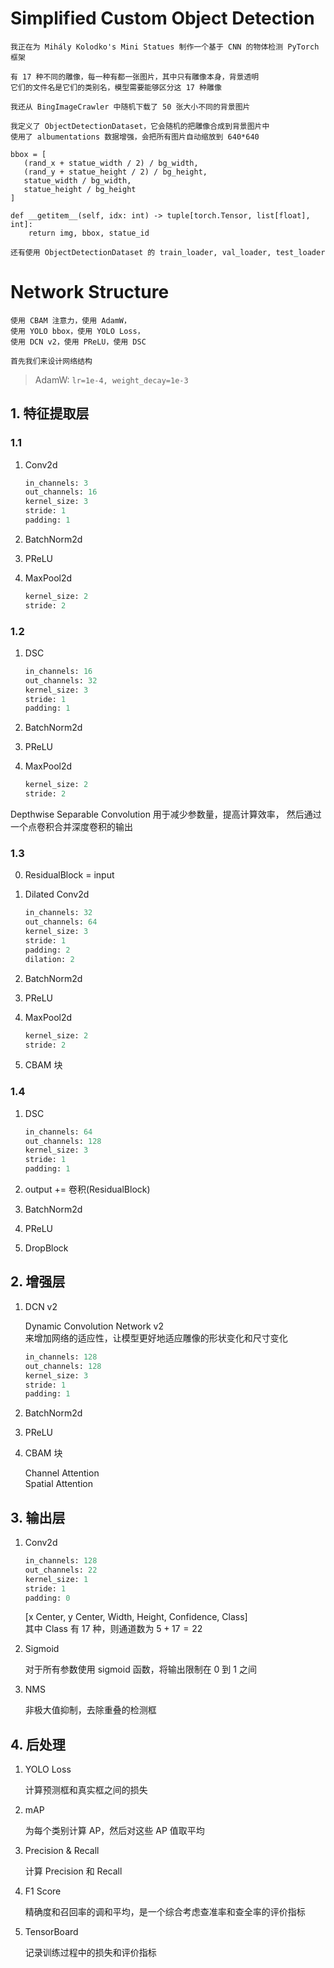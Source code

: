 # Simplified Custom Object Detection

```prompt
我正在为 Mihály Kolodko's Mini Statues 制作一个基于 CNN 的物体检测 PyTorch 框架

有 17 种不同的雕像，每一种有都一张图片，其中只有雕像本身，背景透明
它们的文件名是它们的类别名，模型需要能够区分这 17 种雕像

我还从 BingImageCrawler 中随机下载了 50 张大小不同的背景图片

我定义了 ObjectDetectionDataset，它会随机的把雕像合成到背景图片中
使用了 albumentations 数据增强，会把所有图片自动缩放到 640*640

bbox = [
   (rand_x + statue_width / 2) / bg_width,
   (rand_y + statue_height / 2) / bg_height,
   statue_width / bg_width,
   statue_height / bg_height
]

def __getitem__(self, idx: int) -> tuple[torch.Tensor, list[float], int]:
    return img, bbox, statue_id

还有使用 ObjectDetectionDataset 的 train_loader, val_loader, test_loader
```

# Network Structure

```prompt
使用 CBAM 注意力，使用 AdamW，
使用 YOLO bbox，使用 YOLO Loss，
使用 DCN v2，使用 PReLU，使用 DSC

首先我们来设计网络结构
```

> AdamW: `lr=1e-4, weight_decay=1e-3`

## 1. 特征提取层

### 1.1

1. Conv2d

   ```python
   in_channels: 3
   out_channels: 16
   kernel_size: 3
   stride: 1
   padding: 1
   ```

2. BatchNorm2d
3. PReLU
4. MaxPool2d

   ```python
   kernel_size: 2
   stride: 2
   ```

### 1.2

1. DSC

   ```python
   in_channels: 16
   out_channels: 32
   kernel_size: 3
   stride: 1
   padding: 1
   ```

2. BatchNorm2d
3. PReLU
4. MaxPool2d

   ```python
   kernel_size: 2
   stride: 2
   ```

Depthwise Separable Convolution 用于减少参数量，提高计算效率，
然后通过一个点卷积合并深度卷积的输出

### 1.3

0. ResidualBlock = input

1. Dilated Conv2d

   ```python
   in_channels: 32
   out_channels: 64
   kernel_size: 3
   stride: 1
   padding: 2
   dilation: 2
   ```

2. BatchNorm2d
3. PReLU
4. MaxPool2d

   ```python
   kernel_size: 2
   stride: 2
   ```

5. CBAM 块

### 1.4

1. DSC

   ```python
   in_channels: 64
   out_channels: 128
   kernel_size: 3
   stride: 1
   padding: 1
   ```

2. output += 卷积(ResidualBlock)
3. BatchNorm2d
4. PReLU
5. DropBlock

## 2. 增强层

1. DCN v2

   Dynamic Convolution Network v2  
   来增加网络的适应性，让模型更好地适应雕像的形状变化和尺寸变化

   ```python
   in_channels: 128
   out_channels: 128
   kernel_size: 3
   stride: 1
   padding: 1
   ```

2. BatchNorm2d
3. PReLU

4. CBAM 块

   Channel Attention  
   Spatial Attention

## 3. 输出层

1. Conv2d

   ```python
   in_channels: 128
   out_channels: 22
   kernel_size: 1
   stride: 1
   padding: 0
   ```

   [x Center, y Center, Width, Height, Confidence, Class]  
   其中 Class 有 17 种，则通道数为 $5 + 17 = 22$

2. Sigmoid

   对于所有参数使用 sigmoid 函数，将输出限制在 0 到 1 之间

3. NMS

   非极大值抑制，去除重叠的检测框

## 4. 后处理

1. YOLO Loss

   计算预测框和真实框之间的损失

2. mAP

   为每个类别计算 AP，然后对这些 AP 值取平均

3. Precision & Recall

   计算 Precision 和 Recall

4. F1 Score

   精确度和召回率的调和平均，是一个综合考虑查准率和查全率的评价指标

5. TensorBoard

   记录训练过程中的损失和评价指标
